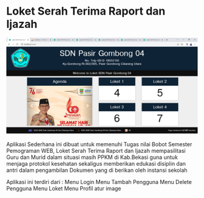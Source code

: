 # Loket Serah Terima Raport dan Ijazah

![Loket Serah Terima Raport dan Ijazah](media/welcome.png)

Aplikasi Sederhana ini dibuat untuk memenuhi Tugas nilai Bobot Semester Pemograman WEB, Loket Serah Terima Raport dan Ijazah mempasilitasi Guru dan Murid dalam situasi masih PPKM di Kab.Bekasi guna untuk menjaga protokol kesehatan sekaligus memberikan edukasi disiplin dan antri dalam pengambilan Dokumen yang di berikan oleh instansi sekolah

Aplikasi ini terdiri dari :
Menu Login
Menu Tambah Pengguna
Menu Delete Pengguna
Menu Loket
Menu Profil atur image